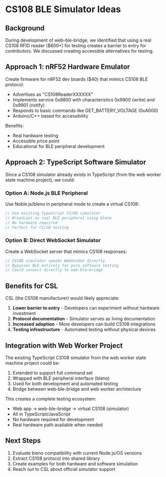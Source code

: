 # CS108 BLE Simulator Ideas

## Background

During development of web-ble-bridge, we identified that using a real CS108 RFID reader ($600+) for testing creates a barrier to entry for contributors. We discussed creating accessible alternatives for testing.

## Approach 1: nRF52 Hardware Emulator

Create firmware for nRF52 dev boards ($40) that mimics CS108 BLE protocol:
- Advertises as "CS108ReaderXXXXXX"
- Implements service 0x9800 with characteristics 0x9900 (write) and 0x9901 (notify)
- Responds to basic commands like GET_BATTERY_VOLTAGE (0xA000)
- Arduino/C++ based for accessibility

Benefits:
- Real hardware testing
- Accessible price point
- Educational for BLE peripheral development

## Approach 2: TypeScript Software Simulator

Since a CS108 simulator already exists in TypeScript (from the web worker state machine project), we could:

### Option A: Node.js BLE Peripheral
Use Noble.js/bleno in peripheral mode to create a virtual CS108:
```typescript
// Use existing TypeScript CS108 simulator
// Broadcast as real BLE peripheral using bleno
// No hardware required
// Perfect for CI/CD testing
```

### Option B: Direct WebSocket Simulator
Create a WebSocket server that mimics CS108 responses:
```typescript
// CS108 simulator speaks WebSocket directly
// Bypasses BLE entirely for pure software testing
// Could connect directly to web-ble-bridge
```

## Benefits for CSL

CSL (the CS108 manufacturer) would likely appreciate:
1. **Lower barrier to entry** - Developers can experiment without hardware investment
2. **Protocol documentation** - Simulator serves as living documentation
3. **Increased adoption** - More developers can build CS108 integrations
4. **Testing infrastructure** - Automated testing without physical devices

## Integration with Web Worker Project

The existing TypeScript CS108 simulator from the web worker state machine project could be:
1. Extended to support full command set
2. Wrapped with BLE peripheral interface (bleno)
3. Used for both development and automated testing
4. Bridge between web-ble-bridge and web worker architecture

This creates a complete testing ecosystem:
- Web app → web-ble-bridge → virtual CS108 (simulator)
- All in TypeScript/JavaScript
- No hardware required for development
- Real hardware path available when needed

## Next Steps

1. Evaluate bleno compatibility with current Node.js/OS versions
2. Extract CS108 protocol into shared library
3. Create examples for both hardware and software simulation
4. Reach out to CSL about official simulator support
